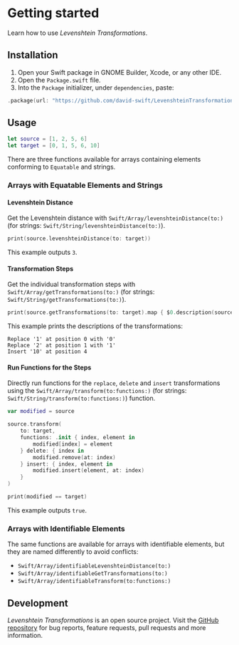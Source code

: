 # Getting started

Learn how to use _Levenshtein Transformations_.

## Installation

1. Open your Swift package in GNOME Builder, Xcode, or any other IDE.
2. Open the `Package.swift` file.
3. Into the `Package` initializer, under `dependencies`, paste:
```swift
.package(url: "https://github.com/david-swift/LevenshteinTransformations", from: "0.1.0")   
```

## Usage

```swift
let source = [1, 2, 5, 6]
let target = [0, 1, 5, 6, 10]
```

There are three functions available for arrays containing elements conforming to `Equatable` and strings.

### Arrays with Equatable Elements and Strings

#### Levenshtein Distance
Get the Levenshtein distance with ``Swift/Array/levenshteinDistance(to:)`` (for strings: ``Swift/String/levenshteinDistance(to:)``).
```swift
print(source.levenshteinDistance(to: target))
```
This example outputs `3`.

#### Transformation Steps
Get the individual transformation steps with ``Swift/Array/getTransformations(to:)`` (for strings: ``Swift/String/getTransformations(to:)``).
```swift
print(source.getTransformations(to: target).map { $0.description(source: source) }.joined(separator: "\n"))
```
This example prints the descriptions of the transformations:
```
Replace '1' at position 0 with '0'
Replace '2' at position 1 with '1'
Insert '10' at position 4
```

#### Run Functions for the Steps
Directly run functions for the `replace`, `delete` and `insert` transformations using the ``Swift/Array/transform(to:functions:)`` (for strings: ``Swift/String/transform(to:functions:)``) function.
```swift
var modified = source

source.transform(
    to: target,
    functions: .init { index, element in
        modified[index] = element
    } delete: { index in
        modified.remove(at: index)
    } insert: { index, element in
        modified.insert(element, at: index)
    }
)

print(modified == target)
```
This example outputs `true`.

### Arrays with Identifiable Elements

The same functions are available for arrays with identifiable elements, but they are named differently to avoid conflicts:
- ``Swift/Array/identifiableLevenshteinDistance(to:)``
- ``Swift/Array/identifiableGetTransformations(to:)``
- ``Swift/Array/identifiableTransform(to:functions:)``

## Development
_Levenshtein Transformations_ is an open source project. Visit the [GitHub repository][1] for bug reports, feature requests, pull requests and more information.

[1]:    https://github.com/david-swift/LevenshteinTransformations
